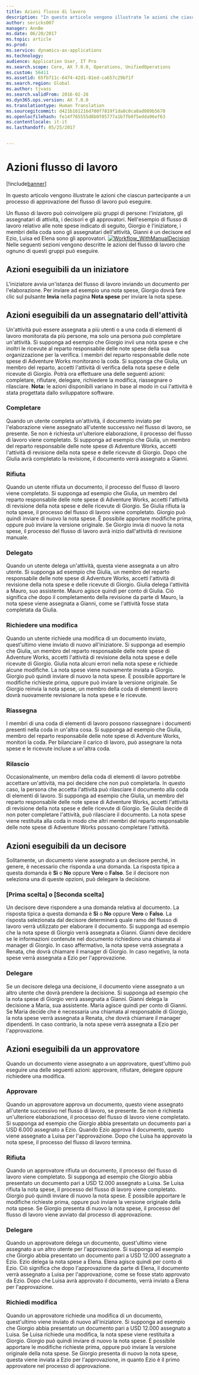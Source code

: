 ```yaml
---
title: Azioni flusso di lavoro
description: "In questo articolo vengono illustrate le azioni che ciascun partecipante a un processo di approvazione del flusso di lavoro può eseguire."
author: sericks007
manager: AnnBe
ms.date: 06/20/2017
ms.topic: article
ms.prod: 
ms.service: dynamics-ax-applications
ms.technology: 
audience: Application User, IT Pro
ms.search.scope: Core, AX 7.0.0, Operations, UnifiedOperations
ms.custom: 56411
ms.assetid: 65fb711c-6474-42d1-81ed-ca657c29bf1f
ms.search.region: Global
ms.author: tjvass
ms.search.validFrom: 2016-02-28
ms.dyn365.ops.version: AX 7.0.0
ms.translationtype: Human Translation
ms.sourcegitcommit: d421b161216d700f7819f1da8c0ca8ad089b5670
ms.openlocfilehash: fe14f765555d8b0f05777a1b7fb0f5edda96ef63
ms.contentlocale: it-it
ms.lasthandoff: 05/25/2017


---
```


# <a name="workflow-actions"></a>Azioni flusso di lavoro

[!include[banner](../includes/banner.md)]


In questo articolo vengono illustrate le azioni che ciascun partecipante a un processo di approvazione del flusso di lavoro può eseguire.

Un flusso di lavoro può coinvolgere più gruppi di persone: l'iniziatore, gli assegnatari di attività, i decisori e gli approvatori. Nell'esempio di flusso di lavoro relativo alle note spese indicato di seguito, Giorgio è l'iniziatore, i membri della coda sono gli assegnatari dell'attività, Gianni è un decisore ed Ezio, Luisa ed Elena sono gli approvatori.   [![Workflow\_WithManualDecision](./media/workflow_withmanualdecision.gif)](./media/workflow_withmanualdecision.gif) Nelle seguenti sezioni vengono descritte le azioni del flusso di lavoro che ognuno di questi gruppi può eseguire.

## <a name="actions-that-an-originator-can-perform"></a>Azioni eseguibili da un iniziatore
L'iniziatore avvia un'istanza del flusso di lavoro inviando un documento per l'elaborazione. Per inviare ad esempio una nota spese, Giorgio dovrà fare clic sul pulsante **Invia** nella pagina **Nota spese** per inviare la nota spese.

## <a name="actions-that-a-task-assignee-can-perform"></a>Azioni eseguibili da un assegnatario dell'attività
Un'attività può essere assegnata a più utenti o a una coda di elementi di lavoro monitorata da più persone, ma solo una persona può completare un'attività. Si supponga ad esempio che Giorgio invii una nota spese e che inoltri le ricevute al reparto responsabile delle note spese della sua organizzazione per la verifica. I membri del reparto responsabile delle note spese di Adventure Works monitorano la coda. Si supponga che Giulia, un membro del reparto, accetti l'attività di verifica della nota spese e delle ricevute di Giorgio. Potrà ora effettuare una delle seguenti azioni: completare, rifiutare, delegare, richiedere la modifica, riassegnare o rilasciare. **Nota:** le azioni disponibili variano in base al modo in cui l'attività è stata progettata dallo sviluppatore software.

### <a name="complete"></a>Completare

Quando un utente completa un'attività, il documento inviato per l'elaborazione viene assegnato all'utente successivo nel flusso di lavoro, se presente. Se non è richiesta un'ulteriore elaborazione, il processo del flusso di lavoro viene completato. Si supponga ad esempio che Giulia, un membro del reparto responsabile delle note spese di Adventure Works, accetti l'attività di revisione della nota spese e delle ricevute di Giorgio. Dopo che Giulia avrà completato la revisione, il documento verrà assegnato a Gianni.

### <a name="reject"></a>Rifiuta

Quando un utente rifiuta un documento, il processo del flusso di lavoro viene completato. Si supponga ad esempio che Giulia, un membro del reparto responsabile delle note spese di Adventure Works, accetti l'attività di revisione della nota spese e delle ricevute di Giorgio. Se Giulia rifiuta la nota spese, il processo del flusso di lavoro viene completato. Giorgio può quindi inviare di nuovo la nota spese. È possibile apportare modifiche prima, oppure può inviare la versione originale. Se Giorgio invia di nuovo la nota spese, il processo del flusso di lavoro avrà inizio dall'attività di revisione manuale.

### <a name="delegate"></a>Delegato

Quando un utente delega un'attività, questa viene assegnata a un altro utente. Si supponga ad esempio che Giulia, un membro del reparto responsabile delle note spese di Adventure Works, accetti l'attività di revisione della nota spese e delle ricevute di Giorgio. Giulia delega l'attività a Mauro, suo assistente. Mauro agisce quindi per conto di Giulia. Ciò significa che dopo il completamento della revisione da parte di Mauro, la nota spese viene assegnata a Gianni, come se l'attività fosse stata completata da Giulia.

### <a name="request-change"></a>Richiedere una modifica

Quando un utente richiede una modifica di un documento inviato, quest'ultimo viene inviato di nuovo all'iniziatore. Si supponga ad esempio che Giulia, un membro del reparto responsabile delle note spese di Adventure Works, accetti l'attività di revisione della nota spese e delle ricevute di Giorgio. Giulia nota alcuni errori nella nota spese e richiede alcune modifiche. La nota spese viene nuovamente inviata a Giorgio. Giorgio può quindi inviare di nuovo la nota spese. È possibile apportare le modifiche richieste prima, oppure può inviare la versione originale. Se Giorgio reinvia la nota spese, un membro della coda di elementi lavoro dovrà nuovamente revisionare la nota spese e le ricevute.

### <a name="reassign"></a>Riassegna

I membri di una coda di elementi di lavoro possono riassegnare i documenti presenti nella coda in un'altra cosa. Si supponga ad esempio che Giulia, membro del reparto responsabile delle note spese di Adventure Works, monitori la coda. Per bilanciare il carico di lavoro, può assegnare la nota spese e le ricevute incluse a un'altra coda.

### <a name="release"></a>Rilascio

Occasionalmente, un membro della coda di elementi di lavoro potrebbe accettare un'attività, ma poi decidere che non può completarla. In questo caso, la persona che accetta l'attività può rilasciare il documento alla coda di elementi di lavoro. Si supponga ad esempio che Giulia, un membro del reparto responsabile delle note spese di Adventure Works, accetti l'attività di revisione della nota spese e delle ricevute di Giorgio. Se Giulia decide di non poter completare l'attività, può rilasciare il documento. La nota spese viene restituita alla coda in modo che altri membri del reparto responsabile delle note spese di Adventure Works possano completare l'attività.

## <a name="actions-that-a-decision-maker-can-perform"></a>Azioni eseguibili da un decisore
Solitamente, un documento viene assegnato a un decisore perché, in genere, è necessario che risponda a una domanda. La risposta tipica a questa domanda è **Sì** o **No** oppure **Vero** o **Falso**. Se il decisore non seleziona una di queste opzioni, può delegare la decisione.

### <a name="choice-1-or-choice-2"></a>\[Prima scelta\] o \[Seconda scelta\]

Un decisore deve rispondere a una domanda relativa al documento. La risposta tipica a questa domanda è **Sì** o **No** oppure **Vero** o **Falso**. La risposta selezionata dal decisore determinerà quale ramo del flusso di lavoro verrà utilizzato per elaborare il documento. Si supponga ad esempio che la nota spese di Giorgio verrà assegnata a Gianni. Gianni deve decidere se le informazioni contenute nel documento richiedono una chiamata al manager di Giorgio. In caso affermativo, la nota spese verrà assegnata a Renata, che dovrà chiamare il manager di Giorgio. In caso negativo, la nota spese verrà assegnata a Ezio per l'approvazione.

### <a name="delegate"></a>Delegare

Se un decisore delega una decisione, il documento viene assegnato a un altro utente che dovrà prendere la decisione. Si supponga ad esempio che la nota spese di Giorgio verrà assegnata a Gianni. Gianni delega la decisione a Maria, sua assistente. Maria agisce quindi per conto di Gianni. Se Maria decide che è necessaria una chiamata al responsabile di Giorgio, la nota spese verrà assegnata a Renata, che dovrà chiamare il manager dipendenti. In caso contrario, la nota spese verrà assegnata a Ezio per l'approvazione.

## <a name="actions-that-an-approver-can-perform"></a>Azioni eseguibili da un approvatore
Quando un documento viene assegnato a un approvatore, quest'ultimo può eseguire una delle seguenti azioni: approvare, rifiutare, delegare oppure richiedere una modifica.

### <a name="approve"></a>Approvare

Quando un approvatore approva un documento, questo viene assegnato all'utente successivo nel flusso di lavoro, se presente. Se non è richiesta un'ulteriore elaborazione, il processo del flusso di lavoro viene completato. Si supponga ad esempio che Giorgio abbia presentato un documento pari a USD 6.000 assegnato a Ezio. Quando Ezio approva il documento, questo viene assegnato a Luisa per l'approvazione. Dopo che Luisa ha approvato la nota spese, il processo del flusso di lavoro termina.

### <a name="reject"></a>Rifiuta

Quando un approvatore rifiuta un documento, il processo del flusso di lavoro viene completato. Si supponga ad esempio che Giorgio abbia presentato un documento pari a USD 12.000 assegnato a Luisa. Se Luisa rifiuta la nota spese, il processo del flusso di lavoro viene completato. Giorgio può quindi inviare di nuovo la nota spese. È possibile apportare le modifiche richieste prima, oppure può inviare la versione originale della nota spese. Se Giorgio presenta di nuovo la nota spese, il processo del flusso di lavoro viene avviato dal processo di approvazione.

### <a name="delegate"></a>Delegare

Quando un approvatore delega un documento, quest'ultimo viene assegnato a un altro utente per l'approvazione. Si supponga ad esempio che Giorgio abbia presentato un documento pari a USD 12.000 assegnato a Ezio. Ezio delega la nota spese a Elena. Elena agisce quindi per conto di Ezio. Ciò significa che dopo l'approvazione da parte di Elena, il documento verrà assegnato a Luisa per l'approvazione, come se fosse stato approvato da Ezio. Dopo che Luisa avrà approvato il documento, verrà inviato a Elena per l'approvazione.

### <a name="request-change"></a>Richiedi modifica

Quando un approvatore richiede una modifica di un documento, quest'ultimo viene inviato di nuovo all'iniziatore. Si supponga ad esempio che Giorgio abbia presentato un documento pari a USD 12.000 assegnato a Luisa. Se Luisa richiede una modifica, la nota spese viene restituita a Giorgio. Giorgio può quindi inviare di nuovo la nota spese. È possibile apportare le modifiche richieste prima, oppure può inviare la versione originale della nota spese. Se Giorgio presenta di nuovo la nota spese, questa viene inviata a Ezio per l'approvazione, in quanto Ezio è il primo approvatore nel processo di approvazione.





